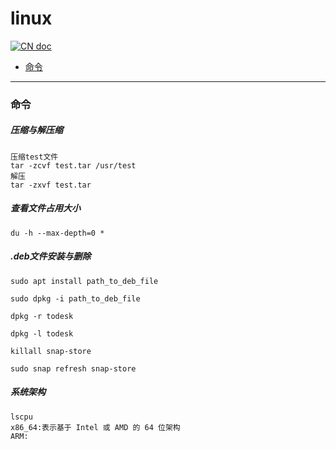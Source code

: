 # linux

[![CN doc](https://img.shields.io/badge/文档-中文版-blue.svg)](linux.md)

- [命令](#命令)

---
### 命令
##### 压缩与解压缩
~~~
压缩test文件
tar -zcvf test.tar /usr/test
解压
tar -zxvf test.tar
~~~

##### 查看文件占用大小
~~~
du -h --max-depth=0 *
~~~

##### .deb文件安装与删除
~~~
sudo apt install path_to_deb_file

sudo dpkg -i path_to_deb_file

dpkg -r todesk

dpkg -l todesk 

killall snap-store

sudo snap refresh snap-store
~~~

##### 系统架构
~~~
lscpu
x86_64:表示基于 Intel 或 AMD 的 64 位架构
ARM:

~~~